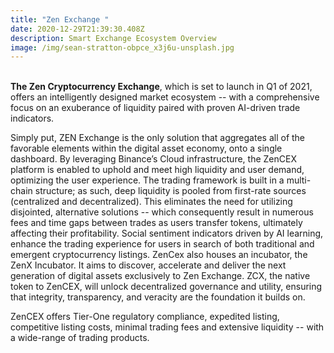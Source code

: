 ```yaml
---
title: "Zen Exchange "
date: 2020-12-29T21:39:30.408Z
description: Smart Exchange Ecosystem Overview
image: /img/sean-stratton-obpce_x3j6u-unsplash.jpg
---
```

\
**The Zen Cryptocurrency Exchange**, which is set to launch in Q1 of 2021, offers an intelligently designed market ecosystem -- with a comprehensive focus on an exuberance of liquidity paired with proven AI-driven trade indicators.

Simply put, ZEN Exchange is the only solution that aggregates all of the favorable elements within the digital asset economy, onto a single dashboard. By leveraging Binance’s Cloud infrastructure, the ZenCEX platform is enabled to uphold and meet high liquidity and user demand, optimizing the user experience. The trading framework is built in a multi-chain structure; as such, deep liquidity is pooled from first-rate sources (centralized and decentralized). This eliminates the need for utilizing disjointed, alternative solutions -- which consequently result in numerous fees and time gaps between trades as users transfer tokens, ultimately affecting their profitability. Social sentiment indicators driven by AI learning, enhance the trading experience for users in search of both traditional and emergent cryptocurrency listings. ZenCex also houses an incubator, the ZenX Incubator. It aims to discover, accelerate and deliver the next generation of digital assets exclusively to Zen Exchange. ZCX, the native token to ZenCEX, will unlock decentralized governance and utility, ensuring that integrity, transparency, and veracity are the foundation it builds on. 

ZenCEX offers Tier-One regulatory compliance, expedited listing, competitive listing costs, minimal trading fees and extensive liquidity -- with a wide-range of trading products.